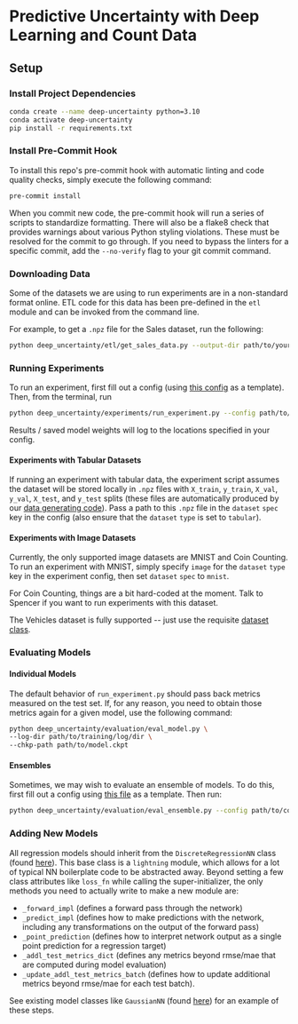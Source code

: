 # Predictive Uncertainty with Deep Learning and Count Data

## Setup

### Install Project Dependencies

```bash
conda create --name deep-uncertainty python=3.10
conda activate deep-uncertainty
pip install -r requirements.txt
```

### Install Pre-Commit Hook

To install this repo's pre-commit hook with automatic linting and code quality checks, simply execute the following command:

```bash
pre-commit install
```

When you commit new code, the pre-commit hook will run a series of scripts to standardize formatting. There will also be a flake8 check that provides warnings about various Python styling violations. These must be resolved for the commit to go through. If you need to bypass the linters for a specific commit, add the `--no-verify` flag to your git commit command.

### Downloading Data

Some of the datasets we are using to run experiments are in a non-standard format online. ETL code for this data has been pre-defined in the `etl` module and can be invoked from the command line.

For example, to get a `.npz` file for the Sales dataset, run the following:

```bash
python deep_uncertainty/etl/get_sales_data.py --output-dir path/to/your/data/dir
```

### Running Experiments

To run an experiment, first fill out a config (using [this config](deep_uncertainty/experiments/sample_config.yaml) as a template). Then, from the terminal, run

```bash
python deep_uncertainty/experiments/run_experiment.py --config path/to/your/config.yaml
```

Results / saved model weights will log to the locations specified in your config.

#### Experiments with Tabular Datasets

If running an experiment with tabular data, the experiment script assumes the dataset will be stored locally in `.npz` files with `X_train`, `y_train`, `X_val`, `y_val`, `X_test`, and `y_test` splits (these files are automatically produced by our [data generating code](deep_uncertainty/data_generator.py)). Pass a path to this `.npz` file in the `dataset` `spec` key in the config (also ensure that the `dataset` `type` is set to `tabular`).

#### Experiments with Image Datasets

Currently, the only supported image datasets are MNIST and Coin Counting. To run an experiment with MNIST, simply specify `image` for the `dataset` `type` key in the experiment config, then set `dataset` `spec` to `mnist`.

For Coin Counting, things are a bit hard-coded at the moment. Talk to Spencer if you want to run experiments with this dataset.

The Vehicles dataset is fully supported -- just use the requisite [dataset class](deep_uncertainty/datasets/vedai_dataset.py).

### Evaluating Models

#### Individual Models

The default behavior of `run_experiment.py` should pass back metrics measured on the test set. If, for any reason, you need to obtain those metrics again for a given model, use the following command:

```bash
python deep_uncertainty/evaluation/eval_model.py \
--log-dir path/to/training/log/dir \
--chkp-path path/to/model.ckpt
```

#### Ensembles

Sometimes, we may wish to evaluate an ensemble of models. To do this, first fill out a config using [this file](deep_uncertainty/experiments/sample_ensemble_config.yaml) as a template. Then run:

```bash
python deep_uncertainty/evaluation/eval_ensemble.py --config path/to/config.yaml
```

### Adding New Models

All regression models should inherit from the `DiscreteRegressionNN` class (found [here](deep_uncertainty/models/discrete_regression_nn.py)). This base class is a `lightning` module, which allows for a lot of typical NN boilerplate code to be abstracted away. Beyond setting a few class attributes like `loss_fn` while calling the super-initializer, the only methods you need to actually write to make a new module are:

- `_forward_impl` (defines a forward pass through the network)
- `_predict_impl` (defines how to make predictions with the network, including any transformations on the output of the forward pass)
- `_point_prediction` (defines how to interpret network output as a single point prediction for a regression target)
- `_addl_test_metrics_dict` (defines any metrics beyond rmse/mae that are computed during model evaluation)
- `_update_addl_test_metrics_batch` (defines how to update additional metrics beyond rmse/mae for each test batch).

See existing model classes like `GaussianNN` (found [here](deep_uncertainty/models/gaussian_nn.py)) for an example of these steps.
